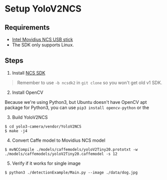 # Setup YoloV2NCS

## Requirements

- [Intel Movidius NCS USB stick](https://developer.movidius.com/buy)
- The SDK only supports Linux.

## Steps

1. Install [NCS SDK](https://github.com/movidius/ncsdk)

> Remember to use `-b ncsdk2` in `git clone` so you won't get old v1 SDK.

2. Install OpenCV

Because we're using Python3, but Ubuntu doesn't have OpenCV apt package for Python3, you can use `pip3 install opencv-python` or the 

3. Build YoloV2NCS

```console
$ cd yolo3-camera/vendor/YoloV2NCS
$ make -j4
```

4. Convert Caffe model to Movidius NCS model

```console
$ mvNCCompile ./models/caffemodels/yoloV2Tiny20.prototxt -w ./models/caffemodels/yoloV2Tiny20.caffemodel -s 12
```

5. Verify if it works for single image

```console
$ python3 ./detectionExample/Main.py --image ./data/dog.jpg
```
